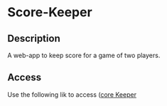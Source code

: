 # Score-Keeper

## Description
A web-app to keep score for a game of two players.
## Access
Use the following lik to access ([core Keeper](https://nhanaa.github.io/Score-Keeper/)

